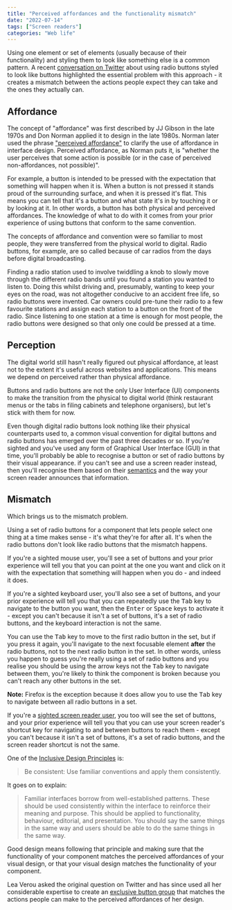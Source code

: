 ```yaml
---
title: "Perceived affordances and the functionality mismatch"
date: "2022-07-14"
tags: ["Screen readers"]
categories: "Web life"
---
```


Using one element or set of elements (usually because of their functionality) and styling them to look like something else is a common pattern. A recent [conversation on Twitter](https://twitter.com/LeaVerou/status/1545712667515654144) about using radio buttons styled to look like buttons highlighted the essential problem with this approach - it creates a mismatch between the actions people expect they can take and the ones they actually can.

## Affordance

The concept of "affordance" was first described by JJ Gibson in the late 1970s and Don Norman applied it to design in the late 1980s. Norman later used the phrase ["perceived affordance"](https://jnd.org/affordances_and_design/) to clarify the use of affordance in interface design. Perceived affordance, as Norman puts it, is "whether the user perceives that some action is possible (or in the case of perceived non-affordances, not possible)".

For example, a button is intended to be pressed with the expectation that something will happen when it is. When a button is not pressed it stands proud of the surrounding surface, and when it is pressed it's flat. This means you can tell that it's a button and what state it's in by touching it or by looking at it. In other words, a button has both physical and perceived affordances. The knowledge of what to do with it comes from your prior experience of using buttons that conform to the same convention.

The concepts of affordance and convention were so familiar to most people, they were transferred from the physical world to digital. Radio buttons, for example, are so called because of car radios from the days before digital broadcasting.

Finding a radio station used to involve twiddling a knob to slowly move through the different radio bands until you found a station you wanted to listen to. Doing this whilst driving and, presumably, wanting to keep your eyes on the road, was not altogether conducive to an accident free life, so radio buttons were invented.
Car owners could pre-tune their radio to a few favourite stations and assign each station to a button on the front of the radio. Since listening to one station at a time is enough for most people, the radio buttons were designed so that only one could be pressed at a time. 

## Perception

The digital world still hasn't really figured out physical affordance, at least not to the extent it's useful across websites and applications. This means we depend on perceived rather than physical affordance.

Buttons and radio buttons are not the only User Interface (UI) components to make the transition from the physical to digital world (think restaurant menus or the tabs in filing cabinets and telephone organisers), but let's stick with them for now. 

Even though digital radio buttons look nothing like their physical counterparts used to, a common visual convention for digital buttons and radio buttons has emerged over the past three decades or so. If you're sighted and you've used any form of Graphical User Interface (GUI) in that time, you'll probably be able to recognise a button or set of radio buttons by their visual appearance. if you can't see and use a screen reader instead, then you'll recognise them based on their [semantics](/understanding-semantics/) and the way your screen reader announces that information.

## Mismatch

Which brings us to the mismatch problem.

Using a set of radio buttons for a component that lets people select one thing at a time makes sense - it's what they're for after all. It's when the radio buttons don't look like radio buttons that the mismatch happens.

If you're a sighted mouse user, you'll see a set of buttons and your prior experience will tell you that you can point at the one you want and click on it with the expectation that something will happen when you do - and indeed it does.

If you're a sighted keyboard user, you'll also see a set of buttons, and your prior experience will tell you that you can repeatedly use the <kbd>Tab</kbd> key to navigate to the button you want, then the <kbd>Enter</kbd> or <kbd>Space</kbd> keys to activate it - except you can't because it isn't a set of buttons, it's a set of radio buttons, and the keyboard interaction is not the same.

You can use the <kbd>Tab</kbd> key to move to the first radio button in the set, but if you press it again, you'll navigate to the next focusable element **after** the radio buttons, not to the next radio button in the set. In other words, unless you happen to guess you're really using a set of radio buttons and you realise you should be using the arrow keys not the <kbd>Tab</kbd> key to navigate between them, you're likely to think the component is broken because you can't reach any other buttons in the set.

**Note:** Firefox is the exception because it does allow you to use the <kbd>Tab</kbd> key to navigate between all radio buttons in a set.

If you're a [sighted screen reader user](https://webaim.org/projects/screenreadersurvey9/#disabilitytypes), you too will see the set of buttons, and your prior experience will tell you that you can use your screen reader's shortcut key for navigating to and between buttons to reach them - except you can't because it isn't a set of buttons, it's a set of radio buttons, and the screen reader shortcut is not the same.

One of the [Inclusive Design Principles](https://inclusivedesignprinciples.org) is:

>Be consistent:
>Use familiar conventions and apply them consistently.

It goes on to explain:

>Familiar interfaces borrow from well-established patterns. These should be used consistently within the interface to reinforce their meaning and purpose.
>This should be applied to functionality, behaviour, editorial, and presentation. You should say the same things in the same way and users should be able to do the same things in the same way.

Good design means following that principle and making sure that the functionality of your component matches the perceived affordances of your visual design, or that your visual design matches the functionality of your component.

Lea Verou asked the original question on Twitter and has since used all her considerable expertise to create an [exclusive button group](https://lea.verou.me/2022/07/button-group/) that matches the actions people can make to the perceived affordances of her design.